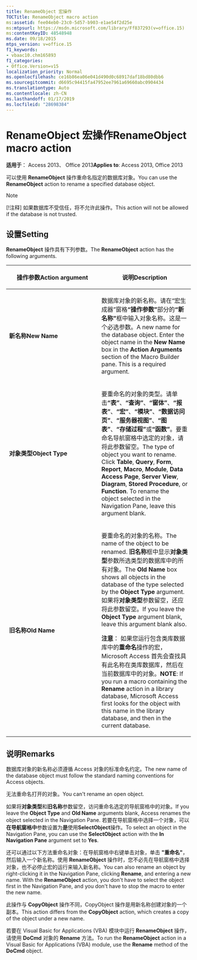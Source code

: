 ```yaml
---
title: RenameObject 宏操作
TOCTitle: RenameObject macro action
ms:assetid: fee04eb0-23c0-5d57-b903-e1ae54f2d25e
ms:mtpsurl: https://msdn.microsoft.com/library/Ff837293(v=office.15)
ms:contentKeyID: 48548948
ms.date: 09/18/2015
mtps_version: v=office.15
f1_keywords:
- vbaac10.chm165893
f1_categories:
- Office.Version=v15
localization_priority: Normal
ms.openlocfilehash: ce16b86ea06e041d490d0c68917daf18bd80dbb6
ms.sourcegitcommit: d6695c94415fa47952ee7961a69660abc0904434
ms.translationtype: Auto
ms.contentlocale: zh-CN
ms.lasthandoff: 01/17/2019
ms.locfileid: "28698384"
---
```

# <a name="renameobject-macro-action"></a><span data-ttu-id="e73fe-102">RenameObject 宏操作</span><span class="sxs-lookup"><span data-stu-id="e73fe-102">RenameObject macro action</span></span>

<span data-ttu-id="e73fe-103">**适用于**： Access 2013、 Office 2013</span><span class="sxs-lookup"><span data-stu-id="e73fe-103">**Applies to**: Access 2013, Office 2013</span></span>

<span data-ttu-id="e73fe-104">可以使用 **RenameObject** 操作重命名指定的数据库对象。</span><span class="sxs-lookup"><span data-stu-id="e73fe-104">You can use the **RenameObject** action to rename a specified database object.</span></span>

> [!NOTE]
> <span data-ttu-id="e73fe-105">[!注释] 如果数据库不受信任，将不允许此操作。</span><span class="sxs-lookup"><span data-stu-id="e73fe-105">This action will not be allowed if the database is not trusted.</span></span>

## <a name="setting"></a><span data-ttu-id="e73fe-106">设置</span><span class="sxs-lookup"><span data-stu-id="e73fe-106">Setting</span></span>

<span data-ttu-id="e73fe-107">**RenameObject** 操作具有下列参数。</span><span class="sxs-lookup"><span data-stu-id="e73fe-107">The **RenameObject** action has the following arguments.</span></span>

<table>
<colgroup>
<col style="width: 50%" />
<col style="width: 50%" />
</colgroup>
<thead>
<tr class="header">
<th><p><span data-ttu-id="e73fe-108">操作参数</span><span class="sxs-lookup"><span data-stu-id="e73fe-108">Action argument</span></span></p></th>
<th><p><span data-ttu-id="e73fe-109">说明</span><span class="sxs-lookup"><span data-stu-id="e73fe-109">Description</span></span></p></th>
</tr>
</thead>
<tbody>
<tr class="odd">
<td><p><span data-ttu-id="e73fe-110"><strong>新名称</strong></span><span class="sxs-lookup"><span data-stu-id="e73fe-110"><strong>New Name</strong></span></span></p></td>
<td><p><span data-ttu-id="e73fe-p101">数据库对象的新名称。请在“宏生成器”窗格<strong>“操作参数”</strong>部分的<strong>“新名称”</strong>框中输入对象名称。这是一个必选参数。</span><span class="sxs-lookup"><span data-stu-id="e73fe-p101">A new name for the database object. Enter the object name in the <strong>New Name</strong> box in the <strong>Action Arguments</strong> section of the Macro Builder pane. This is a required argument.</span></span></p></td>
</tr>
<tr class="even">
<td><p><span data-ttu-id="e73fe-114"><strong>对象类型</strong></span><span class="sxs-lookup"><span data-stu-id="e73fe-114"><strong>Object Type</strong></span></span></p></td>
<td><p><span data-ttu-id="e73fe-p102">要重命名的对象的类型。请单击<strong>“表”</strong>、<strong>“查询”</strong>、<strong>“窗体”</strong>、<strong>“报表”</strong>、<strong>“宏”</strong>、<strong>“模块”</strong>、<strong>“数据访问页”</strong>、<strong>“服务器视图”</strong>、<strong>“图表”</strong>、<strong>“存储过程”</strong>或<strong>“函数”</strong>。要重命名导航窗格中选定的对象，请将此参数留空。</span><span class="sxs-lookup"><span data-stu-id="e73fe-p102">The type of object you want to rename. Click <strong>Table</strong>, <strong>Query</strong>, <strong>Form</strong>, <strong>Report</strong>, <strong>Macro</strong>, <strong>Module</strong>, <strong>Data Access Page</strong>, <strong>Server View</strong>, <strong>Diagram</strong>, <strong>Stored Procedure</strong>, or <strong>Function</strong>. To rename the object selected in the Navigation Pane, leave this argument blank.</span></span></p></td>
</tr>
<tr class="odd">
<td><p><span data-ttu-id="e73fe-118"><strong>旧名称</strong></span><span class="sxs-lookup"><span data-stu-id="e73fe-118"><strong>Old Name</strong></span></span></p></td>
<td><p><span data-ttu-id="e73fe-119">要重命名的对象的名称。</span><span class="sxs-lookup"><span data-stu-id="e73fe-119">The name of the object to be renamed.</span></span> <span data-ttu-id="e73fe-120"><strong>旧名称</strong>框中显示<strong>对象类型</strong>参数所选类型的数据库中的所有对象。</span><span class="sxs-lookup"><span data-stu-id="e73fe-120">The <strong>Old Name</strong> box shows all objects in the database of the type selected by the <strong>Object Type</strong> argument.</span></span> <span data-ttu-id="e73fe-121">如果将<strong>对象类型</strong>参数留空，还应将此参数留空。</span><span class="sxs-lookup"><span data-stu-id="e73fe-121">If you leave the <strong>Object Type</strong> argument blank, leave this argument blank also.</span></span></p><p><span data-ttu-id="e73fe-122"><strong>注意</strong>： 如果您运行包含类库数据库中的<STRONG>重命名</STRONG>操作的宏，Microsoft Access 首先会查找具有此名称在类库数据库，然后在当前数据库中的对象。</span><span class="sxs-lookup"><span data-stu-id="e73fe-122"><strong>NOTE</strong>: If you run a macro containing the <STRONG>Rename</STRONG> action in a library database, Microsoft Access first looks for the object with this name in the library database, and then in the current database.</span></span></p></td>
</tr>
</tbody>
</table>


## <a name="remarks"></a><span data-ttu-id="e73fe-123">说明</span><span class="sxs-lookup"><span data-stu-id="e73fe-123">Remarks</span></span>

<span data-ttu-id="e73fe-124">数据库对象的新名称必须遵循 Access 对象的标准命名约定。</span><span class="sxs-lookup"><span data-stu-id="e73fe-124">The new name of the database object must follow the standard naming conventions for Access objects.</span></span>

<span data-ttu-id="e73fe-125">无法重命名打开的对象。</span><span class="sxs-lookup"><span data-stu-id="e73fe-125">You can't rename an open object.</span></span>

<span data-ttu-id="e73fe-126">如果将**对象类型**和**旧名称**参数留空，访问重命名选定的导航窗格中的对象。</span><span class="sxs-lookup"><span data-stu-id="e73fe-126">If you leave the **Object Type** and **Old Name** arguments blank, Access renames the object selected in the Navigation Pane.</span></span> <span data-ttu-id="e73fe-127">若要在导航窗格中选择一个对象，可以**在导航窗格中**参数设置为**是**使用**SelectObject**操作。</span><span class="sxs-lookup"><span data-stu-id="e73fe-127">To select an object in the Navigation Pane, you can use the **SelectObject** action with the **In Navigation Pane** argument set to **Yes**.</span></span>

<span data-ttu-id="e73fe-p105">还可以通过以下方法重命名对象：在导航窗格中右键单击对象，单击 **"重命名"**，然后输入一个新名称。使用 **RenameObject** 操作时，您不必先在导航窗格中选择对象，也不必停止宏的运行来输入新名称。</span><span class="sxs-lookup"><span data-stu-id="e73fe-p105">You can also rename an object by right-clicking it in the Navigation Pane, clicking **Rename**, and entering a new name. With the **RenameObject** action, you don't have to select the object first in the Navigation Pane, and you don't have to stop the macro to enter the new name.</span></span>

<span data-ttu-id="e73fe-130">此操作与 **CopyObject** 操作不同，CopyObject 操作是用新名称创建对象的一个副本。</span><span class="sxs-lookup"><span data-stu-id="e73fe-130">This action differs from the **CopyObject** action, which creates a copy of the object under a new name.</span></span>

<span data-ttu-id="e73fe-131">若要在 Visual Basic for Applications (VBA) 模块中运行 **RenameObject** 操作，请使用 **DoCmd** 对象的 **Rename** 方法。</span><span class="sxs-lookup"><span data-stu-id="e73fe-131">To run the **RenameObject** action in a Visual Basic for Applications (VBA) module, use the **Rename** method of the **DoCmd** object.</span></span>

